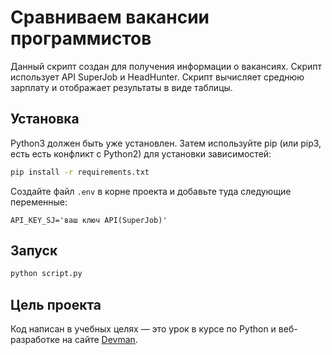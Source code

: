 # Сравниваем вакансии программистов

Данный скрипт создан для получения информации о вакансиях. Скрипт использует API SuperJob и HeadHunter. Скрипт вычисляет среднюю зарплату и отображает результаты в виде таблицы.

## Установка

Python3 должен быть уже установлен. Затем используйте pip (или pip3, есть есть конфликт с Python2) для установки зависимостей:

```bash
pip install -r requirements.txt
```

Создайте файл `.env` в корне проекта и добавьте туда следующие переменные:

```env
API_KEY_SJ='ваш ключ API(SuperJob)'
```
## Запуск
```python
python script.py
```
## Цель проекта
Код написан в учебных целях — это урок в курсе по Python и веб-разработке на сайте [Devman](https://dvmn.org/).